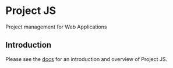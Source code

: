 # Project JS
Project management for Web Applications

## Introduction
Please see the [docs](docs/readme.md) for an introduction and overview of Project JS.
